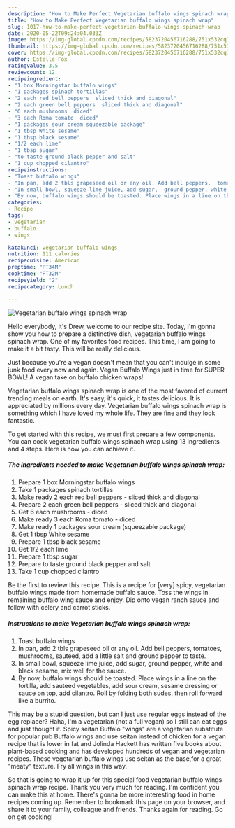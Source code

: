 ```yaml
---
description: "How to Make Perfect Vegetarian buffalo wings spinach wrap"
title: "How to Make Perfect Vegetarian buffalo wings spinach wrap"
slug: 1017-how-to-make-perfect-vegetarian-buffalo-wings-spinach-wrap
date: 2020-05-22T09:24:04.033Z
image: https://img-global.cpcdn.com/recipes/5823720456716288/751x532cq70/vegetarian-buffalo-wings-spinach-wrap-recipe-main-photo.jpg
thumbnail: https://img-global.cpcdn.com/recipes/5823720456716288/751x532cq70/vegetarian-buffalo-wings-spinach-wrap-recipe-main-photo.jpg
cover: https://img-global.cpcdn.com/recipes/5823720456716288/751x532cq70/vegetarian-buffalo-wings-spinach-wrap-recipe-main-photo.jpg
author: Estelle Fox
ratingvalue: 3.5
reviewcount: 12
recipeingredient:
- "1 box Morningstar buffalo wings"
- "1 packages spinach tortillas"
- "2 each red bell peppers  sliced thick and diagonal"
- "2 each green bell peppers  sliced thick and diagonal"
- "6 each mushrooms  diced"
- "3 each Roma tomato  diced"
- "1 packages sour cream squeezable package"
- "1 tbsp White sesame"
- "1 tbsp black sesame"
- "1/2 each lime"
- "1 tbsp sugar"
- "to taste ground black pepper and salt"
- "1 cup chopped cilantro"
recipeinstructions:
- "Toast buffalo wings"
- "In pan, add 2 tbls grapeseed oil or any oil. Add bell peppers,  tomatoes,  mushrooms,  sauteed, add a little salt and ground pepper  to taste."
- "In small bowl, squeeze lime juice, add sugar,  ground pepper, white and black sesame, mix well for the sauce."
- "By now, buffalo wings should be toasted. Place wings in a line on the tortilla,  add sauteed vegetables, add sour cream, sesame  dressing or sauce on top, add cilantro.  Roll by folding both sudes, then roll forward like a burrito."
categories:
- Recipe
tags:
- vegetarian
- buffalo
- wings

katakunci: vegetarian buffalo wings 
nutrition: 111 calories
recipecuisine: American
preptime: "PT34M"
cooktime: "PT32M"
recipeyield: "2"
recipecategory: Lunch

---
```



![Vegetarian buffalo wings spinach wrap](https://img-global.cpcdn.com/recipes/5823720456716288/751x532cq70/vegetarian-buffalo-wings-spinach-wrap-recipe-main-photo.jpg)

Hello everybody, it's Drew, welcome to our recipe site. Today, I'm gonna show you how to prepare a distinctive dish, vegetarian buffalo wings spinach wrap. One of my favorites food recipes. This time, I am going to make it a bit tasty. This will be really delicious.

Just because you&#39;re a vegan doesn&#39;t mean that you can&#39;t indulge in some junk food every now and again. Vegan Buffalo Wings just in time for SUPER BOWL! A vegan take on buffalo chicken wraps!

Vegetarian buffalo wings spinach wrap is one of the most favored of current trending meals on earth. It's easy, it's quick, it tastes delicious. It is appreciated by millions every day. Vegetarian buffalo wings spinach wrap is something which I have loved my whole life. They are fine and they look fantastic.


To get started with this recipe, we must first prepare a few components. You can cook vegetarian buffalo wings spinach wrap using 13 ingredients and 4 steps. Here is how you can achieve it.

<!--inarticleads1-->

##### The ingredients needed to make Vegetarian buffalo wings spinach wrap:

1. Prepare 1 box Morningstar buffalo wings
1. Take 1 packages spinach tortillas
1. Make ready 2 each red bell peppers - sliced thick and diagonal
1. Prepare 2 each green bell peppers - sliced thick and diagonal
1. Get 6 each mushrooms - diced
1. Make ready 3 each Roma tomato - diced
1. Make ready 1 packages sour cream (squeezable package)
1. Get 1 tbsp White sesame
1. Prepare 1 tbsp black sesame
1. Get 1/2 each lime
1. Prepare 1 tbsp sugar
1. Prepare to taste ground black pepper and salt
1. Take 1 cup chopped cilantro


Be the first to review this recipe. This is a recipe for [very] spicy, vegetarian buffalo wings made from homemade buffalo sauce. Toss the wings in remaining buffalo wing sauce and enjoy. Dip onto vegan ranch sauce and follow with celery and carrot sticks. 

<!--inarticleads2-->

##### Instructions to make Vegetarian buffalo wings spinach wrap:

1. Toast buffalo wings
1. In pan, add 2 tbls grapeseed oil or any oil. Add bell peppers,  tomatoes,  mushrooms,  sauteed, add a little salt and ground pepper  to taste.
1. In small bowl, squeeze lime juice, add sugar,  ground pepper, white and black sesame, mix well for the sauce.
1. By now, buffalo wings should be toasted. Place wings in a line on the tortilla,  add sauteed vegetables, add sour cream, sesame  dressing or sauce on top, add cilantro.  Roll by folding both sudes, then roll forward like a burrito.


This may be a stupid question, but can I just use regular eggs instead of the egg replacer? Haha, I&#39;m a vegetarian (not a full vegan) so I still can eat eggs and just thought it. Spicy seitan Buffalo &#34;wings&#34; are a vegetarian substitute for popular pub Buffalo wings and use seitan instead of chicken for a vegan recipe that is lower in fat and Jolinda Hackett has written five books about plant-based cooking and has developed hundreds of vegan and vegetarian recipes. These vegetarian buffalo wings use seitan as the base,for a great &#34;meaty&#34; texture. Fry all wings in this way. 

So that is going to wrap it up for this special food vegetarian buffalo wings spinach wrap recipe. Thank you very much for reading. I'm confident you can make this at home. There's gonna be more interesting food in home recipes coming up. Remember to bookmark this page on your browser, and share it to your family, colleague and friends. Thanks again for reading. Go on get cooking!

